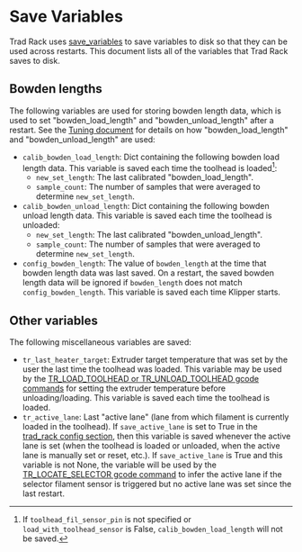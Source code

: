 # Save Variables

Trad Rack uses
[save_variables](https://www.klipper3d.org/Config_Reference.html#save_variables)
to save variables to disk so that they can be used across restarts.
This document lists all of the variables that Trad Rack saves to disk.

## Bowden lengths

The following variables are used for storing bowden length data,
which is used to set "bowden_load_length" and "bowden_unload_length"
after a restart. See the
[Tuning document](/docs/Tuning.md) for details on how
"bowden_load_length" and "bowden_unload_length" are used:

- `calib_bowden_load_length`: Dict containing the following bowden
  load length data. This variable is saved each time the toolhead is
  loaded[^1]:
  - `new_set_length`: The last calibrated "bowden_load_length".
  - `sample_count`: The number of samples that were averaged to
    determine `new_set_length`.
- `calib_bowden_unload_length`: Dict containing the following bowden
  unload length data. This variable is saved each time the toolhead is
  unloaded:
  - `new_set_length`: The last calibrated "bowden_unload_length".
  - `sample_count`: The number of samples that were averaged to
    determine `new_set_length`.
- `config_bowden_length`: The value of `bowden_length` at the time
  that bowden length data was last saved. On a restart, the saved
  bowden length data will be ignored if `bowden_length` does not match `config_bowden_length`. This variable is saved each time Klipper
  starts.

[^1]: If `toolhead_fil_sensor_pin` is not specified or
`load_with_toolhead_sensor` is False, `calib_bowden_load_length` will
not be saved.

## Other variables

The following miscellaneous variables are saved:

- `tr_last_heater_target`: Extruder target temperature that was set by
the user the last time the toolhead was loaded. This variable may be
used by the
[TR_LOAD_TOOLHEAD or TR_UNLOAD_TOOLHEAD gcode commands](G-Codes.md)
for setting the extruder temperature before unloading/loading. This
variable is saved each time the toolhead is loaded.
- `tr_active_lane`: Last "active lane" (lane from which filament is
  currently loaded in the toolhead). If `save_active_lane` is set to
  True in the 
  [trad_rack config section](Config_Reference.md#trad_rack),
  then this variable is saved whenever the active lane is set (when
  the toolhead is loaded or unloaded, when the active lane is manually
  set or reset, etc.). If `save_active_lane` is True and this variable
  is not None, the variable will be used by the
  [TR_LOCATE_SELECTOR gcode command](G-Codes.md#tr_locate_selector) to
  infer the active lane if the selector filament sensor is triggered
  but no active lane was set since the last restart.
